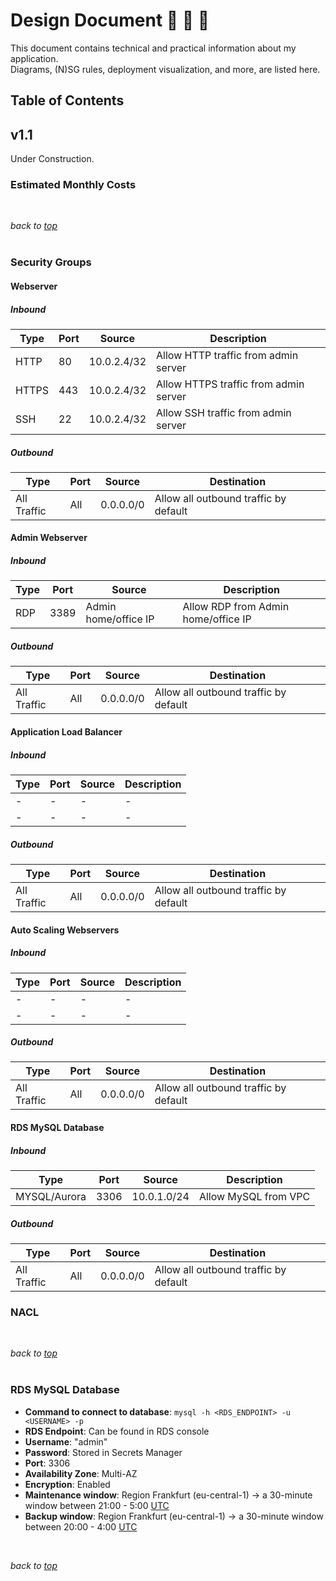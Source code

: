 # <a id="top">Design Document</a> 📘 👷 🔨
This document contains technical and practical information about my application.  
Diagrams, (N)SG rules, deployment visualization, and more, are listed here.

## Table of Contents

## v1.1
Under Construction.

### Estimated Monthly Costs
<br>

*back to [top](#top)*  
<br>

### Security Groups
#### Webserver
##### Inbound
| Type | Port | Source | Description |
| - | - | - | - |
| HTTP | 80 | 10.0.2.4/32 | Allow HTTP traffic from admin server |
| HTTPS | 443 | 10.0.2.4/32 | Allow HTTPS traffic from admin server |
| SSH | 22 | 10.0.2.4/32 | Allow SSH traffic from admin server |
##### Outbound 
| Type | Port | Source | Destination |
| - | - | - | - |
| All Traffic | All | 0.0.0.0/0 | Allow all outbound traffic by default |

#### Admin Webserver
##### Inbound
| Type | Port | Source | Description |
| - | - | - | - |
| RDP | 3389 | Admin home/office IP | Allow RDP from Admin home/office IP |

##### Outbound 
| Type | Port | Source | Destination |
| - | - | - | - |
| All Traffic | All | 0.0.0.0/0 | Allow all outbound traffic by default |

#### Application Load Balancer
##### Inbound
| Type | Port | Source | Description |
| - | - | - | - |
| - | - | - | - |
| - | - | - | - |

##### Outbound 
| Type | Port | Source | Destination |
| - | - | - | - |
| All Traffic | All | 0.0.0.0/0 | Allow all outbound traffic by default |

#### Auto Scaling Webservers
##### Inbound
| Type | Port | Source | Description |
| - | - | - | - |
| - | - | - | - |
| - | - | - | - |

##### Outbound 
| Type | Port | Source | Destination |
| - | - | - | - |
| All Traffic | All | 0.0.0.0/0 | Allow all outbound traffic by default |

#### RDS MySQL Database
##### Inbound
| Type | Port | Source | Description |
| - | - | - | - |
| MYSQL/Aurora | 3306 | 10.0.1.0/24 | Allow MySQL from VPC |

##### Outbound 
| Type | Port | Source | Destination |
| - | - | - | - |
| All Traffic | All | 0.0.0.0/0 | Allow all outbound traffic by default |

### NACL
<br>

*back to [top](#top)*  
<br>

### RDS MySQL Database
- **Command to connect to database**: `mysql -h <RDS_ENDPOINT> -u <USERNAME> -p`
- **RDS Endpoint**: Can be found in RDS console
- **Username**: "admin"
- **Password**: Stored in Secrets Manager
- **Port**: 3306
- **Availability Zone**: Multi-AZ
- **Encryption**: Enabled
- **Maintenance window**: Region Frankfurt (eu-central-1) -> a 30-minute window between 21:00 - 5:00 <ins>UTC</ins>
- **Backup window**: Region Frankfurt (eu-central-1) -> a 30-minute window between 20:00 - 4:00 <ins>UTC</ins>
<br>

*back to [top](#top)*  
<br>